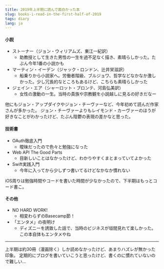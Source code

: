 ```yaml
---
title: 2019年上半期に読んで面白かった本
slug: books-i-read-in-the-first-half-of-2019
tags: diary
lang: ja
---
```


#### 小説

- ストーナー（ジョン・ウィリアムズ、東江一紀訳）
  - 助教授として生きた男性の一生を過不足なく描き、素晴らしかった。たぶん今年1番の小説かも
- マーティン・イーデン（ジャック・ロンドン、辻井栄滋訳）
  - 船乗りから小説家へ。労働者階級、ブルジョワ、哲学などなかなか激しかった。少し冗長的なところもあるけど、こちらも素晴らしかった
- ジェイン・エア（シャーロット・ブロンテ、河島弘美訳）
  - 女性の激動の一生。当時の貴族や宗教観を小説越しに見るの好きだなー

他にもジョン・アップダイクやジョン・チーヴァーなど、今年初めて読んだ作家さんが多かった。
ジョン・チーヴァーよりもレイモンド・カーヴァーのほうが好きなことがわかったけど、たぶん陰鬱の表現の差かなと思った。

#### 技術書

- OAuth徹底入門
  - 曖昧だったので色々と勉強になった
- Web API The Good Parts
  - 目新しいことはなかったけど、わかりやすくまとまっていてよかった
- Swift実践入門
  - 今年に入ってから少しずつ書いてるけどなかなか慣れない

iOS周りは勉強時間やコードを書いた時間が少なかったので、下半期はもっとコード書こ。

#### その他

- NO HARD WORK!
  - 相変わらずのBasecamp節！
- 「エンタメ」の夜明け
  - ディズニーを誘致した話で、当時のビジネスが垣間見れて楽しかった。この本自体もエンタメやね

---

上半期は約30冊（漫画除く）しか読めなかったけど、あまりハズレが無かった印象。
定期的にブログを書いていこうと思ったけど、書くのに慣れていないので難しい…
